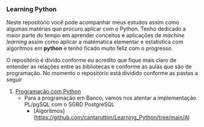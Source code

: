 ### Learning Python 

Neste repositório você pode acompanhar meus estudos assim como algumas matérias que procuro aplicar com o Python. Tenho dedicado a maior parte do tempo em aprender conceitos e aplicações de _machine learning_ assim como aplicar a matématica elementar e estatística com algorítmos em **python** e tenho ficado muito feliz com o progresso.

O repositório é divido conforme eu acredito que fique mais claro de entender as relações entre as bibliotecas e conforme as aulas que são de programação. No momento o repositório está dividido conforme as pastas a seguir
  

1. [Programação com Python](https://github.com/cantaruttim/Learning_Python)
    * Para a programação em Banco, vamos nos atentar a implementação PL/pgSQL com o SGBD PostgreSQL
        - [Algorítmos](https://github.com/cantaruttim/Learning_Python/tree/main/Al
